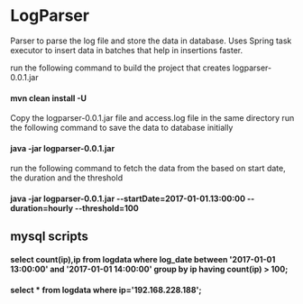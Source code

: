 # LogParser
Parser to parse the log file and store the data in database. 
Uses Spring task executor to insert data in batches that help in insertions faster.


run the following command to build the project that creates logparser-0.0.1.jar

#### mvn clean install -U

Copy the logparser-0.0.1.jar file and access.log file in the same directory
run the following command to save the data to database initially

#### java -jar logparser-0.0.1.jar 

run the following command to fetch the data from the based on start date, the duration and the threshold

#### java -jar logparser-0.0.1.jar --startDate=2017-01-01.13:00:00 --duration=hourly --threshold=100


mysql scripts
-------------------------------

#### select count(ip),ip from logdata where log_date between '2017-01-01 13:00:00' and '2017-01-01 14:00:00' group by ip having count(ip) > 100;

#### select * from logdata where ip='192.168.228.188';

